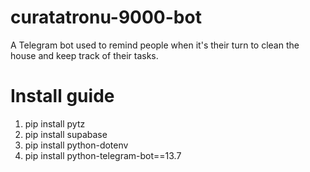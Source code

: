 # curatatronu-9000-bot
A Telegram bot used to remind people when it's their turn to clean the house and keep track of their tasks.

# Install guide
1. pip install pytz
2. pip install supabase
3. pip install python-dotenv
4. pip install python-telegram-bot==13.7
